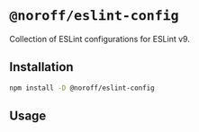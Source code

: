 # `@noroff/eslint-config`

Collection of ESLint configurations for ESLint v9.

## Installation

```bash
npm install -D @noroff/eslint-config
```

## Usage
